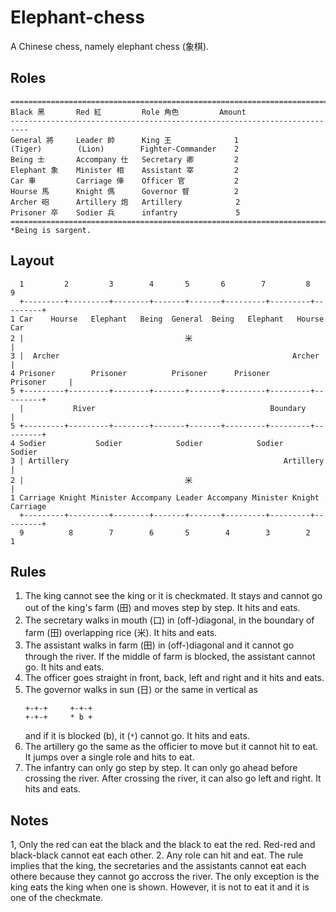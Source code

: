 # Elephant-chess
A Chinese chess, namely elephant chess (象棋).


## Roles
```
==========================================================================
Black 黑       Red 紅         Role 角色         Amount
--------------------------------------------------------------------------
General 將     Leader 帥      King 王              1
(Tiger)        (Lion)        Fighter-Commander    2
Being 士       Accompany 仕   Secretary 卿         2
Elephant 象    Minister 相    Assistant 宰         2
Car 車         Carriage 俥    Officer 官           2
Hourse 馬      Knight 傌      Governor 督          2
Archer 砲      Artillery 炮   Artillery            2
Prisoner 卒    Sodier 兵      infantry             5
==========================================================================
*Being is sargent.
```

## Layout

```
  1         2         3        4       5       6        7         8        9
  +---------+---------+--------+-------+-------+---------+---------+---------+
1 Car    Hourse   Elephant   Being  General  Being   Elephant   Hourse     Car
2 |                                    米                                    |
3 |  Archer                                                    Archer        |
4 Prisoner        Prisoner          Prisoner      Prisoner      Prisoner     |
5 +---------+---------+--------+-------+-------+---------+---------+---------+
  |           River                                       Boundary           |
5 +---------+---------+--------+-------+-------+---------+---------+---------+
4 Sodier           Sodier            Sodier            Sodier           Sodier 
3 | Artillery                                                Artillery       |
2 |                                    米                                    |
1 Carriage Knight Minister Accompany Leader Accompany Minister Knight Carriage
  +---------+---------+--------+-------+-------+---------+---------+---------+
  9          8        7        6       5        4        3        2        1
```

## Rules
1. The king cannot see the king or it is checkmated. It stays and cannot go out
   of the king's farm (田) and moves step by step. It hits and eats.
2. The secretary walks in mouth (口) in (off-)diagonal, in the boundary of
   farm (田) overlapping rice (米). It hits and eats.
3. The assistant walks in farm (田) in (off-)diagonal and it cannot go through
   the river. If the middle of farm is blocked, the assistant cannot go.
   It hits and eats.
4. The officer goes straight in front, back, left and right and it hits and eats.
5. The governor walks in sun (日) or the same in vertical as
   ```
   +-+-+     +-+-+
   +-+-+     * b +
   ```
   and if it is blocked (b), it (`*`) cannot go. It hits and eats.
6. The artillery go the same as the officier to move but it cannot hit to eat.
   It jumps over a single role and hits to eat.
7. The infantry can only go step by step. It can only go ahead before crossing
   the river. After crossing the river, it can also go left and right. It hits
   and eats.


## Notes
1, Only the red can eat the black and the black to eat the red. Red-red and
   black-black cannot eat each other.
2. Any role can hit and eat. The rule implies that the king, the secretaries
   and the assistants cannot eat each othere because they cannot go accross
   the river. The only exception is the king eats the king when one is shown.
   However, it is not to eat it and it is one of the checkmate.
